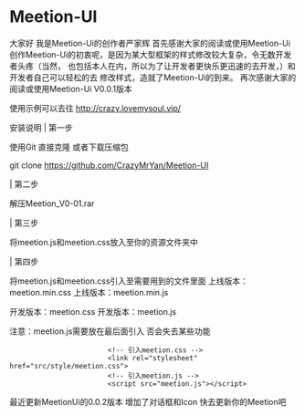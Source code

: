 # Meetion-UI
 大家好  我是Meetion-Ui的创作者严家辉  首先感谢大家的阅读或使用Meetion-Ui  创作Meetion-Ui的初衷呢，是因为某大型框架的样式修改较大复杂，令无数开发者头疼（当然，  也包括本人在内，所以为了让开发者更快乐更迅速的去开发，）和开发者自己可以轻松的去  修改样式，造就了Meetion-Ui的到来。  再次感谢大家的阅读或使用Meetion-Ui V0.0.1版本

使用示例可以去往 http://crazy.lovemysoul.vip/

安装说明
| 第一步

使用Git 直接克隆 或者下载压缩包 

                                
git clone https://github.com/CrazyMrYan/Meetion-UI
                            
| 第二步

解压Meetion_V0-01.rar

| 第三步

将meetion.js和meetion.css放入至你的资源文件夹中


| 第四步

将meetion.js和meetion.css引入至需要用到的文件里面
上线版本：meetion.min.css
上线版本：meetion.min.js

开发版本：meetion.css
开发版本：meetion.js


注意：meetion.js需要放在最后面引入 否会失去某些功能
                                

                            <!-- 引入meetion.css -->
                            <link rel="stylesheet" href="src/style/meetion.css">
                            <!-- 引入meetion.js -->
                            <script src="meetion.js"></script>
                                

最近更新MeetionUi的0.0.2版本  增加了对话框和Icon 快去更新你的Meetion吧
